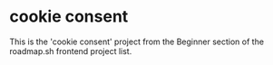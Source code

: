 # cookie consent

This is the 'cookie consent' project from the Beginner section of the roadmap.sh frontend project list.
